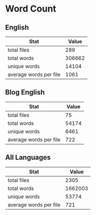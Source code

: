 # Word Count

## English

Stat | Value
---- | -----
total files | 289
total words | 306662
unique words | 14104
average words per file | 1061

## Blog English

Stat | Value
---- | -----
total files | 75
total words | 54174
unique words | 6461
average words per file | 722

## All Languages

Stat | Value
---- | -----
total files | 2305
total words | 1662003
unique words | 53774
average words per file | 721

